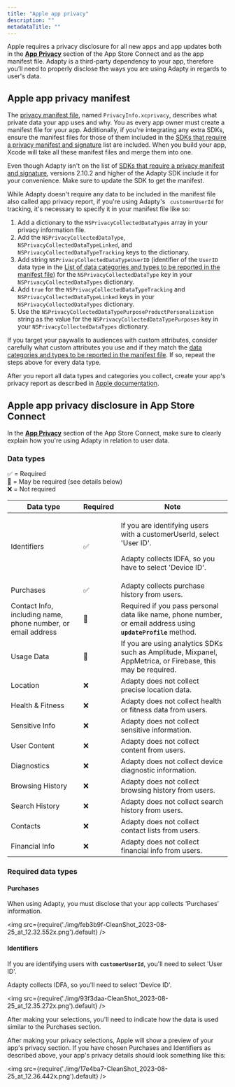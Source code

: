 ```yaml
---
title: "Apple app privacy"
description: ""
metadataTitle: ""
---
```


Apple requires a privacy disclosure for all new apps and app updates both in the [**App Privacy**](https://appstoreconnect.apple.com/apps/6477523342/distribution/privacy) section of the App Store Connect and as the app manifest file.  Adapty is a third-party dependency to your app, therefore you’ll need to properly disclose the ways you are using Adapty in regards to user's data.

## Apple app privacy manifest

The [privacy manifest file](https://developer.apple.com/documentation/bundleresources/privacy_manifest_files/describing_data_use_in_privacy_manifests), named `PrivacyInfo.xcprivacy`, describes what private data your app uses and why. You as every app owner must create a manifest file for your app. Additionally, if you're integrating any extra SDKs, ensure the manifest files for those of them included in the [SDKs that require a privacy manifest and signature](https://developer.apple.com/support/third-party-SDK-requirements/) list are included. When you build your app, Xcode will take all these manifest files and merge them into one.

Even though Adapty isn't on the list of [SDKs that require a privacy manifest and signature](https://developer.apple.com/support/third-party-SDK-requirements/), versions 2.10.2 and higher of the Adapty SDK include it for your convenience. Make sure to update the SDK to get the manifest.

While Adapty doesn't require any data to be included in the manifest file also called app privacy report, if you're using Adapty's ` customerUserId` for tracking, it's necessary to specify it in your manifest file like so: 

1. Add a dictionary to the `NSPrivacyCollectedDataTypes` array in your privacy information file. 
2. Add the `NSPrivacyCollectedDataType`, `NSPrivacyCollectedDataTypeLinked`, and `NSPrivacyCollectedDataTypeTracking` keys to the dictionary.
3. Add string `NSPrivacyCollectedDataTypeUserID` (identifier of the `UserID` data type in the [List of data categories and types to be reported in the manifest file](https://developer.apple.com/documentation/bundleresources/privacy_manifest_files/describing_data_use_in_privacy_manifests#4250555)) for the `NSPrivacyCollectedDataType` key in your `NSPrivacyCollectedDataTypes` dictionary.
4. Add `true` for the `NSPrivacyCollectedDataTypeTracking` and `NSPrivacyCollectedDataTypeLinked` keys in your `NSPrivacyCollectedDataTypes` dictionary.
5. Use the `NSPrivacyCollectedDataTypePurposeProductPersonalization` string as the value for the `NSPrivacyCollectedDataTypePurposes` key in your `NSPrivacyCollectedDataTypes` dictionary.

If you target your paywalls to audiences with custom attributes, consider carefully what custom attributes you use and if they match the [data categories and types to be reported in the manifest file](https://developer.apple.com/documentation/bundleresources/privacy_manifest_files/describing_data_use_in_privacy_manifests#4250555). If so, repeat the steps above for every data type.

After you report all data types and categories you collect, create your app's privacy report as described in [Apple documentation](https://developer.apple.com/documentation/bundleresources/privacy_manifest_files/describing_data_use_in_privacy_manifests#4239187).

## Apple app privacy disclosure in App Store Connect

In the [**App Privacy**](https://appstoreconnect.apple.com/apps/6477523342/distribution/privacy) section of the App Store Connect, make sure to clearly explain how you're using Adapty in relation to user data.

### Data types

✅ = Required  
👀 = May be required \(see details below\)  
❌ = Not required

| Data type | Required | Note |
|---------|--------|----|
| Identifiers | ✅ | <p>If you are identifying users with a customerUserId, select 'User ID'.</p><p></p><p>Adapty collects IDFA, so you have to select 'Device ID'.</p> |
| Purchases | ✅ | Adapty collects purchase history from users. |
| Contact Info, including name, phone number, or email address | 👀 | Required if you pass personal data like name, phone number, or email address using **`updateProfile`** method. |
| Usage Data | 👀 | If you are using analytics SDKs such as Amplitude, Mixpanel, AppMetrica, or Firebase, this may be required. |
| Location | ❌ | Adapty does not collect precise location data. |
| Health & Fitness | ❌ | Adapty does not collect health or fitness data from users. |
| Sensitive Info | ❌ | Adapty does not collect sensitive information. |
| User Content | ❌ | Adapty does not collect content from users. |
| Diagnostics | ❌ | Adapty does not collect device diagnostic information. |
| Browsing History | ❌ | Adapty does not collect browsing history from users. |
| Search History | ❌ | Adapty does not collect search history from users. |
| Contacts | ❌ | Adapty does not collect contact lists from users. |
| Financial Info | ❌ | Adapty does not collect financial info from users. |


### Required data types

#### Purchases

When using Adapty, you must disclose that your app collects ‘Purchases’ information.


<img
  src={require('./img/feb3b9f-CleanShot_2023-08-25_at_12.32.552x.png').default}
/>





#### Identifiers

If you are identifying users with **`customerUserId`**, you'll need to select 'User ID'.

Adapty collects IDFA, so you'll need to select 'Device ID'.


<img
  src={require('./img/93f3daa-CleanShot_2023-08-25_at_12.35.272x.png').default}
/>





After making your selections, you'll need to indicate how the data is used similar to the Purchases section.

After making your privacy selections, Apple will show a preview of your app's privacy section. If you have chosen Purchases and Identifiers as described above, your app's privacy details should look something like this:


<img
  src={require('./img/17e4ba7-CleanShot_2023-08-25_at_12.36.442x.png').default}
/>


